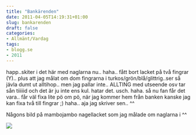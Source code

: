 ```yaml
---
title: "Bankärenden"
date: 2011-04-05T14:19:31+01:00
slug: bankarenden
draft: false
categories:
- Allmänt/Vardag
tags:
- blogg.se
- 2011
---
```

happ..skiter i det här med naglarna nu.. haha.. fått bort lacket på två fingrar (Y).. plus att jag målat om dom fingrarna i turkos/grön/blå/glittrig..ser så jävla dumt ut alltihop.. men jag pallar inte.. ALLTING med utseende osv tar sån tiiiiid och det är ju inte ens kul. hatar det. usch. haha. så nu fan får det vara.. får väl fixa lite pö om pö, när jag kommer hem från banken kanske jag kan fixa två till fingrar ;) haha.. aja jag skriver sen.. ^^  
  
  
Någons bild på mambojambo nagellacket som jag målade om naglarna i ^^  
  
![](/assets/images/blogg.se/nali_141341805.jpg)